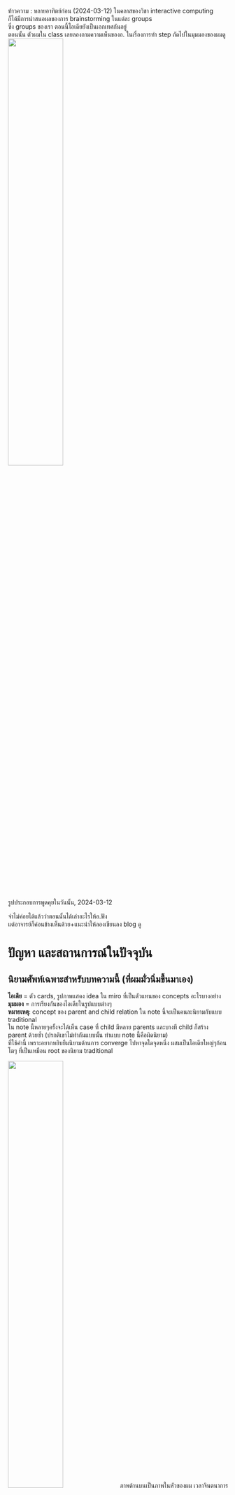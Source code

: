 ท้าวความ : หลายอาทิตย์ก่อน (2024-03-12) ในคลาสของวิชา interactive computing  
ก็ได้มีการนำสนอผลของการ brainstorming ในแต่ละ groups      
ซึ่ง groups ของเรา ตอนนี้ไอเดียยังเป็นเอกเทศกันอยู่      
ตอนนั้น ตัวผมใน class เลยลองถามความเห็นของอ. ในเรื่องการทำ step ถัดไปในมุมมองของผมดู     
<img src="pics/IMF/Brainstorm_0.png" width=50% height=50%>

รูปประกอบการพูดคุยในวันนั้น, 2024-03-12     

จำไม่ค่อยได้แล้วว่าตอนนั้นได้เล่าอะไรให้อ.ฟัง     
แต่อาจารย์ก็ค่อนข้างเห็นด้วย+แนะนำให้ลองเขียนลง blog ดู     

# ปัญหา และสถานการณ์ในปัจจุบัน     

## นิยามศัพท์เฉพาะสำหรับบทความนี้ (ที่ผมมั่วนิ่มขึ้นมาเอง)
**ไอเดีย** = ตัว cards, รูปภาพแสดง idea ใน miro ที่เป็นตัวแทนของ concepts อะไรบางอย่าง     
**มุมมอง** = การเรียงกันของไอเดียในรูปแบบต่างๆ      
**หมายเหตุ**: concept ของ parent and child relation ใน note นี้จะเป็นคนละนิยามกับแบบ traditional  
ใน note นี้หลายๆครั้งจะได้เห็น case ที่ child มีหลาย parents และบางที child ก็สร้าง parent ด้วยซ้ำ (ปรกติเขาไม่ทำกันแบบนั้น ทำแบบ note นี้คือผิดนิยาม)    
ที่ใช้คำนี้ เพราะอยากหยิบยืมนิยามด้านการ converge ไปหาจุดใดจุดหนึ่ง ผสมเป็นไอเดียใหญ่ๆก้อนโตๆ ที่เป็นเหมือน root ของนิยาม traditional  



<img src="https://en.meming.world/images/en/a/a3/We_Don%27t_Do_That_Here.jpg" width=50% height=50%>
ภาพด้านบนเป็นภาพในหัวของผม เวลาจินตนาการถึงสิ่งที่คนแม่น graph theory น่าจะพูดใส่ผมตอนอ่านบทความ

## State ในปัจจุบัน
ตอนนี้เรามีอยู่ 2 มุมมอง      
มุมมองแรก คือมุมมองที่ไอเดียต่างๆ ถูกจัดกลุ่มตามผู้เสนอ,เจ้าของไอเดีย      
เปรียบเปรยอีกแบบคือ เป็นมุมมองที่เหมือนทุกคนมีจานสีของตัวเอง เตรียมแต้มสี      

มุมมองที่ 2 เป็นเหมือนมุมมอง zoom-out ของมุมมองแรก เป็น exhibitions ของแต่ละคนแบบเป็นเอกเทศ ไว้ใช้นำเสนออาจารย์คาบก่อน       
<img src="pics/IMF/Brainstorm_1.png" width=50% height=50%>

ถ้าใช้การ analogy ว่าแต่ละคนในกลุ่มเป็นศิลปินที่กำลังจะวาดภาพ     
Final product สุดท้ายที่เมคเซนส์ คือการวาดภาพขึ้นมาให้เป็นรูปเป็นร่างด้วยสี(ไอเดีย)ของทุกคนในกลุ่ม  
    
เป็นภาพ(Exhibition)เดียวแบบโดดๆ     

แต่ก่อนจะถึงขั้นนั้นได้ เราควรจะทำยังไงดี     
โดยที่     
- ไอเดีย-สีในจานสี-card ของแต่ละคนยังโตขึ้นได้เรื่อยๆ ไม่ถูก freeze ไว้      
- ไอเดีย ถูกตัดเล็มทิ้งไปบ้าง แต่ไม่เล็มจนเหี้ยน หรือตัดทิ้งจนไม่เหลือร่องรอยของไอเดียนั้นเลย ถ้าจะทิ้งจริงๆอาจมี transform เปลี่ยนรูปแบบบ้างก็ยังดี      
	- ก่อนหน้านี้ก็มีคนในกลุ่มที่มีความเห็นประมาณนี้เหมือนกัน ที่อยากให้น้ำหนักของไอเดียแต่ละคน กับไม่อยากทิ้งศักยภาพของไอเดียพวกนั้น    ออ
- ถึงไอเดียจะโตขึ้นเรื่อยๆ แต่ก็ converge ไปในทิศทางใดทางหนึ่งให้เราเห็น pattern อะไรบางอย่างของการ synergy ของ idea       

# inspiration  (บ่น)     
 ช่วงเดือนก่อนผมค่อนข้างอินกับ Personal Knowledge Management, Zettelkastern และ [video ของ nick milo](https://youtu.be/WUq8Pun28FI?si=Xuq2jY2yyERBXeZ-) ที่เน้นไปในการจดโน๊ตแบบ button up เอากระดาษมาเรียบเรียง indexing กันภายใต้กฎเกณฑ์บางอย่าง ให้ผสมผสาน เชื่อมโยงกันได้อย่างเป็นธรรมชาติและหลากหลาย และไม่มีกรอบ     

ภาพที่ผมเขียนเพื่อเอาไปเล่าให้อ.ฟังก็เป็น concepts ที่ได้จาก [video นั้น](https://youtu.be/WUq8Pun28FI?si=Xuq2jY2yyERBXeZ-)เหมือนกัน      
พอจะลองนำเสนอแนวทางผ่านการเขียน blog แล้วทั้งที ก็อยากจะลอง refine ปรับปรุงแนวทางที่คิดขึ้นให้ชัดขึ้นหน่อย ด้วยการลองพยายามเขียนแนวทาง, การ represent ความสัมพันธ์ของข้อมูล โดย adapt แนวทางของฝั่ง zettelkastern ให้สุดๆ ดู      

[![Test](https://img.youtube.com/vi/StTqXEQ2l-Y/0.jpg)](https://youtu.be/WUq8Pun28FI?si=aBxiiKSgyD6JqIKC "Test")
สุดท้ายก็พบว่า พอเป็นการ brainstorm ระดมไอเดียแบบนี้แล้ว การสร้างกฎเกณฑ์, modeling language เลียนแบบ zettelkastern บนหน้า canvas 2d โล่งๆ มัน overkill, ยุ่งยาก, วุ่นวายเกินไป (ถ้าไม่ใช้ software เฉพาะ)     

เลยต้องหาแนวทางใหม่ ที่เอา concepts บางส่วนของ zettelkastern มาใช้ได้ง่าย ๆ       


# ข้อเสนอแนะ    


## 1. assembling phase 
สร้าง assembling phase  ของ ideas ขึ้นมาเป็นมุมมองที่ 3     
เอาไอเดีย(สี)จากมุมมอง 1(จานสีของแต่ละคน) ไปวาง      
อันไหนที่คล้ายๆกันก็วางไว้ใกล้ๆ     
ทีนี้มันก็จะเกิดเป็นโครงสร้างใหม่ขึ้นมา     
เป็นกระบวนการแบบ bottom-up (โครงสร้างใหญ่ๆ ประกอบขึ้นจากโครงสร้างเล็กๆ)      

เพื่อให้ดูได้เข้าใจง่าย บางทีอาจสร้างกรอบ หรือเซ็ต คลุมไอเดียไว้     

อย่าง mental health, game, adventure, self-explore, sub-culture, ปัญหาสังคม, ค่านิยม etc.     

Problem: ไอเดียบางอย่างเข้าพวกได้หลาย set แล้วถ้าจะเอา sets หลายๆตัวคลุมไอเดียนั้น มันจะเริ่มดูมั่ว   
Solution: ใช้ shadow clones jutsu แยกร่างไอเดียนั้นแทน         

พอเอา ideas ของทุกคนมากองๆกันแล้ว ก็ถือว่าเสร็จในขั้นแรก      
แล้วอาจ backup ตัว phase ของไอเดียในตอนนี้เก็บไว้ เผื่อขั้นตอนต่อไปไม่เวิร์ค อยากย้อนกลับไปทำใหม่           
หรืออยากเห็นโครงสร้าง เค้าเดิมของไอเดียทั้งหลายที่รวบรวมกันมาตอนอาทิตย์ก่อนๆ       
<img src="pics/IMF/Brainstorm_2.png" width=50% height=50%>

## 2. Colliding phase
 ขั้นตอนนี้ ไม่แน่ใจว่าที่เขียนมาด้านล่างจะเวิร์คไหม เพราะยังไม่เคยใช้กับไอเดียของคนร่วม 10 คน   
แต่สิ่งที่หวังอยากให้เกิดขึ้น คือ process ตามรูปด้านล่าง 

<img src="pics/IMF/Brainstorm_7.png" width=75% height=75%>

ไม่แน่ใจว่าควรจะสร้าง loop ตามรูปด้านบนให้สำเร็จยังไงยังไง แต่ถ้าจะเน้น collide ideas ก็คงมีขั้นตอนดังต่อไปนี้   
สร้าง colliding phase ของ idea ขึ้นมาเป็นมุมมองแบบที่ 4    
เริ่มจาก copy มุมมองแบบที่ 3 มา     
แล้วเราจะเอาไอเดียที่อยู่ใกล้ๆ มาลองบีบ (squeeze) ผสม เชื่อมโยง ให้แตกหน่อออกมา    
เหมือนผสมสี     

ถ้ามีไอเดียใหม่เกิดจากไอเดียเก่า ก็อาจโยงระหว่างไอเดียเก่า,ใหม่ด้วยลูกศร     
ซึ่งลูกศรที่ว่า คิดว่าน่าจะแทนที่ความหมายพวกนี้ อย่างใดอย่างหนึ่ง     
A--> C <— B :       
- A,Bจุดร่วมเดียวกันคือ C     
- A+ B ผสมแล้วเกิดเป็นไอเดียใหม่คือ C    
A —> C:      
- A เกิดเป็นไอเดียใหม่คือ C   
- A transform เป็น C 

<img src="pics/IMF/Brainstorm_3.png" width=50% height=50%>
- ภาพตัวอย่าง Coliding phase ที่จินตนาการไว้

ในขั้นตอนนี้ถ้าปิ๊งไอเดียใหม่ ก็ใส่ไอเดียนั้นลงไปได้เต็มที่ ให้จำนวนไอเดียโตขึ้นเรื่อย ๆ     
ถึงชื่อจะบอกว่าเน้น colliding แต่ถ้า fixed ไม่ให้เพิ่มไอเดีย brand new เลย ก็อาจไม่เวิร์ค      

## แล้วเราจะไปถึง state สุดท้าย ที่ได้เป็น exhibition เดียวโดด ๆ ได้ยังไง

ยังคิดไม่ออก       
วิธีนึงที่ทำกันทั่วไปคือ Colliding แบบที่เหลือแต่ไอเดียใหม่ไปเรื่อยๆ พร้อมกับตัดไอเดียเก่า ที่ collide   เรียบร้อยทิ้ง แต่ไม่รู้ว่าในทางปฎิบัติ จะมีไอเดียส่วนไหนที่ถูกจำกัดโดยที่ไม่ตั้งใจไหม   
หรือควรจะทำลูปอะไรบางอย่าง  
<img src="pics/IMF/Brainstorm_4.png" width=50% height=50%>
- ภาพกรณีที่ลอง coliding ideas ไปเรื่อยๆ ในขณะที่ backup ตัว process ไว้ด้วย
<img src="pics/IMF/Brainstorm_5.png" width=75% height=75%>
- ภาพกรณีที่ลอง coliding ideas ไปเรื่อยๆ แบบค่อยๆ ตัดไอเดียที่เป็น base ให้ไอเดียอื่น 
<img src="pics/IMF/Brainstorm_6.png" width=50% height=50%>
- ภาพกรณีคล้าย ๆ กับกรณีด้านบน แค่ทำโครงสร้างเป็น hierachy ให้เห็นชัดขึ้น แล้วก็เหมือน merge ตัวไอเดียไปเรื่อย ๆ จนกว่าจะเหลือปลายยอด  


ส่วนตัวเลยคิดว่าทำ assembling phase กับลอง colliding phase ขั้นต้นแบบที่ยังไม่ตัดไอเดียไหนทิ้งไปเลยก่อน คงเห็นภาพรวมและแนวทางว่าควรทำอะไรต่อไปได้ชัดขึ้น ยังไงถ้าไม่เวิร์คขึ้นมาก็ backtrack กลับมามุมมองก่อนหน้าได้อยู่แล้ว 

<img src="pics/IMF/Brainstorm_7.png" width=75% height=75%>
- ทำแค่ assembling phase ก่อนค่อยคิด น่าจะเซฟสุด
 


 
